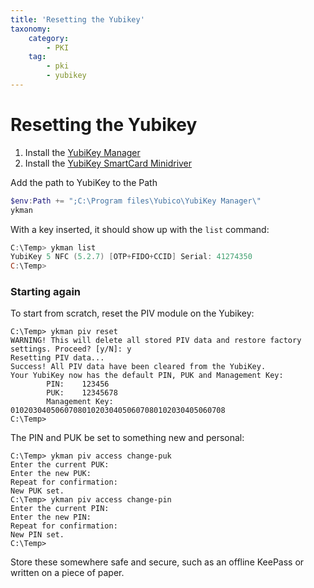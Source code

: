 ```yaml
---
title: 'Resetting the Yubikey'
taxonomy:
    category:
        - PKI
    tag:
        - pki
        - yubikey
---
```


# Resetting the Yubikey

1. Install the [YubiKey Manager](https://www.yubico.com/support/download/yubikey-manager/)
1. Install the [YubiKey SmartCard Minidriver](https://www.yubico.com/support/download/smart-card-drivers-tools/)

Add the path to YubiKey to the Path

```powershell
$env:Path += ";C:\Program files\Yubico\YubiKey Manager\"
ykman
```

With a key inserted, it should show up with the `list` command:

```powershell
C:\Temp> ykman list
YubiKey 5 NFC (5.2.7) [OTP+FIDO+CCID] Serial: 41274350
C:\Temp>
```

### Starting again
To start from scratch, reset the PIV module on the Yubikey:

```text
C:\Temp> ykman piv reset
WARNING! This will delete all stored PIV data and restore factory settings. Proceed? [y/N]: y
Resetting PIV data...
Success! All PIV data have been cleared from the YubiKey.
Your YubiKey now has the default PIN, PUK and Management Key:
        PIN:    123456
        PUK:    12345678
        Management Key: 010203040506070801020304050607080102030405060708
C:\Temp>
```

The PIN and PUK be set to something new and personal:

```text
C:\Temp> ykman piv access change-puk
Enter the current PUK:
Enter the new PUK:
Repeat for confirmation:
New PUK set.
C:\Temp> ykman piv access change-pin
Enter the current PIN:
Enter the new PIN:
Repeat for confirmation:
New PIN set.
C:\Temp>
```

Store these somewhere safe and secure, such as an offline KeePass or written on a piece of paper.
